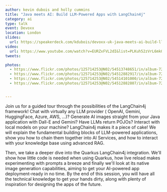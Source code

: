 ```yaml
---
author: kevin dubois and holly cummins
title: "Java meets AI: Build LLM-Powered Apps with LangChain4j"
category: ai
type: talk
event: Devoxx
location: London
slides:
  url: https://speakerdeck.com/kdubois/devoxx-uk-java-meets-ai-build-llm-powered-apps-with-langchain4j
video:
  url: https://www.youtube.com/watch?v=EURZxFVL2dI&list=PLKuh52zVrL6mkQpYN7WZR7JRtEP8rnFpc&index=96
tweets:

photos:
  - https://www.flickr.com/photos/125714253@N02/54513748651/in/album-72177720326072719
  - https://www.flickr.com/photos/125714253@N02/54512882917/in/album-72177720326072719
  - https://www.flickr.com/photos/125714253@N02/54514101000/in/album-72177720326072719
  - https://www.flickr.com/photos/125714253@N02/54512882807/in/album-72177720326072719


---
```


Join us for a guided tour through the possibilities of the LangChain4j framework! Chat with virtually any LLM provider (
OpenAI, Gemini, HuggingFace, Azure, AWS, ...)? Generate AI images straight from your Java application with Dall-E and
Gemini? Have LLMs return POJOs? Interact with local models on your machine? LangChain4j makes it a piece of cake! We
will explain the fundamental building blocks of LLM-powered applications, show you how to chain them together into AI
Services, and how to interact with your knowledge base using advanced RAG.

Then, we take a deeper dive into the Quarkus LangChain4j integration. We'll show how little code is needed when using
Quarkus, how live reload makes experimenting with prompts a breeze and finally we'll look at its native image generation
capabilities, aiming to get your AI-powered app deployment-ready in no time. By the end of this session, you will have
all the technical knowledge to get your hands dirty, along with plenty of inspiration for designing the apps of the
future.
